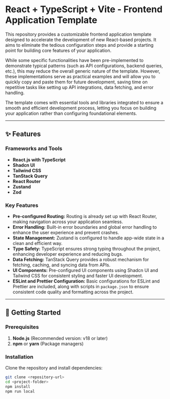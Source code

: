 # React + TypeScript + Vite - Frontend Application Template


This repository provides a customizable frontend application template designed to accelerate the development of new React-based projects. It aims to eliminate the tedious configuration steps and provide a starting point for building core features of your application. 

While some specific functionalities have been pre-implemented to demonstrate typical patterns (such as API configurations, backend queries, etc.), this may reduce the overall generic nature of the template. However, these implementations serve as practical examples and will allow you to quickly copy and paste them for future development, saving time on repetitive tasks like setting up API integrations, data fetching, and error handling.

The template comes with essential tools and libraries integrated to ensure a smooth and efficient development process, letting you focus on building your application rather than configuring foundational elements.

---

## ✨ Features

### Frameworks and Tools
- **React.js with TypeScript**  
- **Shadcn UI**  
- **Tailwind CSS** 
- **TanStack Query**  
- **React Router**  
- **Zustand**  
- **Zod**  

### Key Features
- **Pre-configured Routing:** Routing is already set up with React Router, making navigation across your application seamless.
- **Error Handling:** Built-in error boundaries and global error handling to enhance the user experience and prevent crashes.
- **State Management:** Zustand is configured to handle app-wide state in a clean and efficient way.
- **Type Safety:** TypeScript ensures strong typing throughout the project, enhancing developer experience and reducing bugs.
- **Data Fetching:** TanStack Query provides a robust mechanism for fetching, caching, and syncing data from APIs.
- **UI Components:** Pre-configured UI components using Shadcn UI and Tailwind CSS for consistent styling and faster UI development.
- **ESLint and Prettier Configuration:** Basic configurations for ESLint and Prettier are included, along with scripts in `package.json` to ensure consistent code quality and formatting across the project.

---

## 🚀 Getting Started

### Prerequisites
1. **Node.js** (Recommended version: v18 or later)
2. **npm** or **yarn** (Package managers)

### Installation
Clone the repository and install dependencies:
```bash
git clone <repository-url>
cd <project-folder>
npm install
npm run local
```
